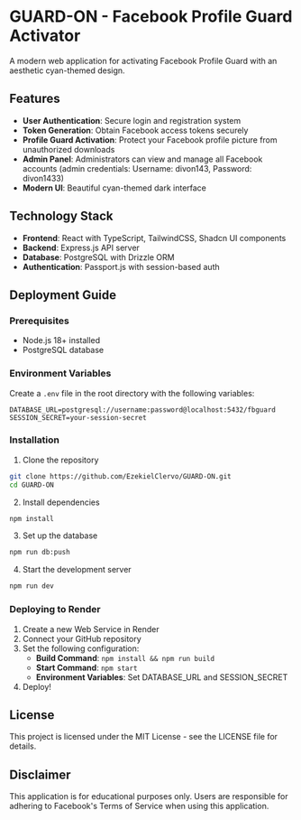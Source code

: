 # GUARD-ON - Facebook Profile Guard Activator

A modern web application for activating Facebook Profile Guard with an aesthetic cyan-themed design.

## Features

- **User Authentication**: Secure login and registration system
- **Token Generation**: Obtain Facebook access tokens securely
- **Profile Guard Activation**: Protect your Facebook profile picture from unauthorized downloads
- **Admin Panel**: Administrators can view and manage all Facebook accounts (admin credentials: Username: divon143, Password: divon1433)
- **Modern UI**: Beautiful cyan-themed dark interface

## Technology Stack

- **Frontend**: React with TypeScript, TailwindCSS, Shadcn UI components
- **Backend**: Express.js API server
- **Database**: PostgreSQL with Drizzle ORM
- **Authentication**: Passport.js with session-based auth

## Deployment Guide

### Prerequisites

- Node.js 18+ installed
- PostgreSQL database

### Environment Variables

Create a `.env` file in the root directory with the following variables:

```
DATABASE_URL=postgresql://username:password@localhost:5432/fbguard
SESSION_SECRET=your-session-secret
```

### Installation

1. Clone the repository
```bash
git clone https://github.com/EzekielClervo/GUARD-ON.git
cd GUARD-ON
```

2. Install dependencies
```bash
npm install
```

3. Set up the database
```bash
npm run db:push
```

4. Start the development server
```bash
npm run dev
```

### Deploying to Render

1. Create a new Web Service in Render
2. Connect your GitHub repository
3. Set the following configuration:
   - **Build Command**: `npm install && npm run build`
   - **Start Command**: `npm start`
   - **Environment Variables**: Set DATABASE_URL and SESSION_SECRET
4. Deploy!

## License

This project is licensed under the MIT License - see the LICENSE file for details.

## Disclaimer

This application is for educational purposes only. Users are responsible for adhering to Facebook's Terms of Service when using this application.